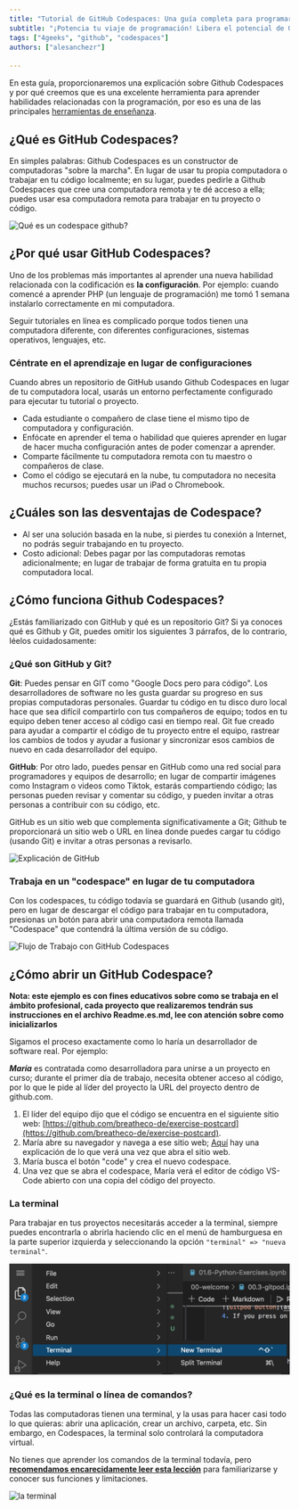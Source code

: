 ```yaml
---
title: "Tutorial de GitHub Codespaces: Una guía completa para programar en la nube"
subtitle: "¡Potencia tu viaje de programación! Libera el potencial de GitHub Codespaces para un aprendizaje sin esfuerzo y un desarrollo optimizado."
tags: ["4geeks", "github", "codespaces"]
authors: ["alesanchezr"]

---
```


En esta guía, proporcionaremos una explicación sobre Github Codespaces y por qué creemos que es una excelente herramienta para aprender habilidades relacionadas con la programación, por eso es una de las principales [herramientas de enseñanza](https://4geeks.com/es/docs/knowledge-base-4geeks/herramientas-de-ensenaza-4geeks).

## ¿Qué es GitHub Codespaces?

En simples palabras: Github Codespaces es un constructor de computadoras "sobre la marcha". En lugar de usar tu propia computadora o trabajar en tu código localmente; en su lugar, puedes pedirle a Github Codespaces que cree una computadora remota y te dé acceso a ella; puedes usar esa computadora remota para trabajar en tu proyecto o código.

![Qué es un codespace github?](https://github.com/breatheco-de/knowledge-base/blob/main/images/github-codespaces-explanation.png?raw=true)

## ¿Por qué usar GitHub Codespaces?

Uno de los problemas más importantes al aprender una nueva habilidad relacionada con la codificación es **la configuración**. Por ejemplo: cuando comencé a aprender PHP (un lenguaje de programación) me tomó 1 semana instalarlo correctamente en mi computadora.

Seguir tutoriales en línea es complicado porque todos tienen una computadora diferente, con diferentes configuraciones, sistemas operativos, lenguajes, etc.

### Céntrate en el aprendizaje en lugar de configuraciones

Cuando abres un repositorio de GitHub usando Github Codespaces en lugar de tu computadora local, usarás un entorno perfectamente configurado para ejecutar tu tutorial o proyecto.

* Cada estudiante o compañero de clase tiene el mismo tipo de computadora y configuración.
* Enfócate en aprender el tema o habilidad que quieres aprender en lugar de hacer mucha configuración antes de poder comenzar a aprender.
* Comparte fácilmente tu computadora remota con tu maestro o compañeros de clase.
* Como el código se ejecutará en la nube, tu computadora no necesita muchos recursos; puedes usar un iPad o Chromebook.

## ¿Cuáles son las desventajas de Codespace?

* Al ser una solución basada en la nube, si pierdes tu conexión a Internet, no podrás seguir trabajando en tu proyecto.
* Costo adicional: Debes pagar por las computadoras remotas adicionalmente; en lugar de trabajar de forma gratuita en tu propia computadora local.

## ¿Cómo funciona Github Codespaces?

¿Estás familiarizado con GitHub y qué es un repositorio Git? Si ya conoces qué es Github y Git, puedes omitir los siguientes 3 párrafos, de lo contrario, léelos cuidadosamente:

### ¿Qué son GitHub y Git?

**Git**: Puedes pensar en GIT como "Google Docs pero para código". Los desarrolladores de software no les gusta guardar su progreso en sus propias computadoras personales. Guardar tu código en tu disco duro local hace que sea difícil compartirlo con tus compañeros de equipo; todos en tu equipo deben tener acceso al código casi en tiempo real. Git fue creado para ayudar a compartir el código de tu proyecto entre el equipo, rastrear los cambios de todos y ayudar a fusionar y sincronizar esos cambios de nuevo en cada desarrollador del equipo.

**GitHub**: Por otro lado, puedes pensar en GitHub como una red social para programadores y equipos de desarrollo; en lugar de compartir imágenes como Instagram o videos como Tiktok, estarás compartiendo código; las personas pueden revisar y comentar su código, y pueden invitar a otras personas a contribuir con su código, etc.

GitHub es un sitio web que complementa significativamente a Git; Github te proporcionará un sitio web o URL en línea donde puedes cargar tu código (usando Git) e invitar a otras personas a revisarlo.

![Explicación de GitHub](https://github.com/breatheco-de/knowledge-base/blob/main/images/github-exaplantion.png?raw=true)

### Trabaja en un "codespace" en lugar de tu computadora

Con los codespaces, tu código todavía se guardará en Github (usando git), pero en lugar de descargar el código para trabajar en tu computadora, presionas un botón para abrir una computadora remota llamada "Codespace" que contendrá la última versión de su código.

![Flujo de Trabajo con GitHub Codespaces](https://github.com/breatheco-de/knowledge-base/blob/main/images/codespaces.png?raw=true)

## ¿Cómo abrir un GitHub Codespace?

**Nota: este ejemplo es con fines educativos sobre como se trabaja en el ámbito profesional, cada proyecto que realizaremos tendrán sus instrucciones en el archivo Readme.es.md, lee con atención sobre como inicializarlos**

Sigamos el proceso exactamente como lo haría un desarrollador de software real. Por ejemplo:

**_María_** es contratada como desarrolladora para unirse a un proyecto en curso; durante el primer día de trabajo, necesita obtener acceso al código, por lo que le pide al líder del proyecto la URL del proyecto dentro de github.com.

1. El líder del equipo dijo que el código se encuentra en el siguiente sitio web: [https://github.com/breatheco-de/exercise-postcard](https://github.com/breatheco-de/exercise-postcard).
2. María abre su navegador y navega a ese sitio web; [Aquí](https://github.com/breatheco-de/knowledge-base/blob/main/images/breatheco-de-exercise-postcard-The-ideal-first-project-for-anyone-interested-in-practicing-HTML-CSS-with-a-real-life-example-.png?raw=true) hay una explicación de lo que verá una vez que abra el sitio web.
3. María busca el botón "code" y crea el nuevo codespace.
4. Una vez que se abra el codespace, María verá el editor de código VS-Code abierto con una copia del código del proyecto.

### La terminal

Para trabajar en tus proyectos necesitarás acceder a la terminal, siempre puedes encontrarla o abrirla haciendo clic en el menú de hamburguesa en la parte superior izquierda y seleccionando la opción `"terminal" => "nueva terminal"`.

![abrir terminal en github codespace](https://github.com/breatheco-de/content/blob/master/src/assets/images/terminal.png?raw=true)

### ¿Qué es la terminal o línea de comandos?

Todas las computadoras tienen una terminal, y la usas para hacer casi todo lo que quieras: abrir una aplicación, crear un archivo, carpeta, etc. Sin embargo, en Codespaces, la terminal solo controlará la computadora virtual.

No tienes que aprender los comandos de la terminal todavía, pero **[recomendamos encarecidamente leer esta lección](https://4geeks.com/es/lesson/the-command-line-the-terminal-es)** para familiarizarse y conocer sus funciones y limitaciones.

![la terminal](https://github.com/breatheco-de/knowledge-base/blob/main/images/e7094b073128ec4ae46e3fd9568cbb7c85d860ef7bd28375fdd5a06041d22e2c.png?raw=true)
